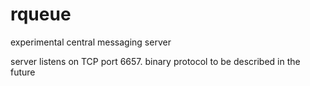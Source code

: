 # rqueue
experimental central messaging server

server listens on TCP port 6657.
binary protocol to be described in the future
